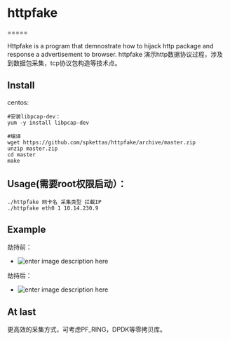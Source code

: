 # httpfake
=====

Httpfake is a program that demnostrate how to hijack http package and response a advertisement to browser.
httpfake 演示http数据协议过程，涉及到数据包采集，tcp协议包构造等技术点。

## Install

centos:

    #安装libpcap-dev：
    yum -y install libpcap-dev 
    
    #编译
    wget https://github.com/spkettas/httpfake/archive/master.zip
    unzip master.zip
    cd master
    make
  
    
## Usage(需要root权限启动）：

    ./httpfake 网卡名 采集类型 拦截IP 
    ./httpfake eth0 1 10.14.230.9

## Example
劫持前：
* ![enter image description here](http://ww1.sinaimg.cn/bmiddle/69a9c739jw1eqgwvqxhhmj206207tdg5.jpg "Before")

劫持后：
* ![enter image description here](http://ww1.sinaimg.cn/bmiddle/69a9c739jw1eqgwvqxhhmj206207tdg5.jpg "After")

## At last
更高效的采集方式，可考虑PF_RING，DPDK等零拷贝库。

